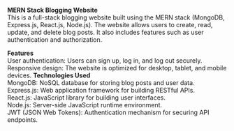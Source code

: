 **MERN Stack Blogging Website**
<br />
This is a full-stack blogging website built using the MERN stack (MongoDB, Express.js, React.js, Node.js). The website allows users to create, read, update, and delete blog posts. It also includes features such as user authentication and authorization.

**Features** <br />
User authentication: Users can sign up, log in, and log out securely.
Responsive design: The website is optimized for desktop, tablet, and mobile devices.
**Technologies Used**
<br />
MongoDB: NoSQL database for storing blog posts and user data.
<br />
Express.js: Web application framework for building RESTful APIs.
<br />
React.js: JavaScript library for building user interfaces.
<br />
Node.js: Server-side JavaScript runtime environment.
<br />
JWT (JSON Web Tokens): Authentication mechanism for securing API endpoints.
